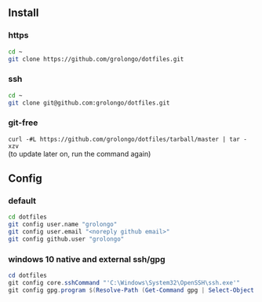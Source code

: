 ## Install

### https

```bash
cd ~
git clone https://github.com/grolongo/dotfiles.git
```

### ssh

```bash
cd ~
git clone git@github.com:grolongo/dotfiles.git
```

### git-free

`curl -#L https://github.com/grolongo/dotfiles/tarball/master | tar -xzv`  
(to update later on, run the command again)

## Config

### default

```bash
cd dotfiles
git config user.name "grolongo"
git config user.email "<noreply github email>"
git config github.user "grolongo"
```

### windows 10 native and external ssh/gpg

```powershell
cd dotfiles
git config core.sshCommand "'C:\Windows\System32\OpenSSH\ssh.exe'"
git config gpg.program $(Resolve-Path (Get-Command gpg | Select-Object -Expand Source) | Select-Object -Expand Path)
```
